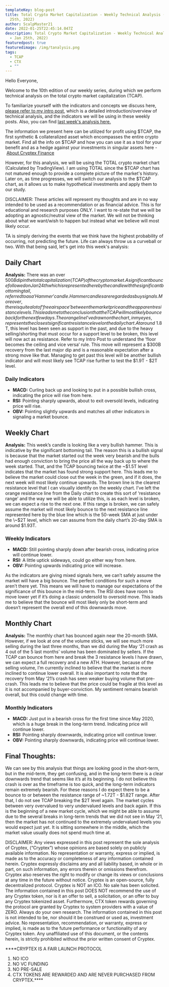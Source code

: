 ```yaml
---
templateKey: blog-post
title: Total Crypto Market Capitalization - Weekly Technical Analysis (#10 - Jan
  25th, 2022)
author: ScalpMaster21
date: 2022-01-25T22:45:14.047Z
description: Total Crypto Market Capitalization - Weekly Technical Analysis (#10
  - Jan 25th, 2022)
featuredpost: true
featuredimage: /img/tanalysis.png
tags:
  - TCAP
  - CTX
  - ""
---
```

Hello Everyone,

Welcome to the 10th edition of our weekly series, during which we perform technical analysis on the total crypto market capitalization (TCAP).

To familiarize yourself with the indicators and concepts we discuss here, [please refer to my intro post](https://cryptex.finance/blog/2021-10-09-tcap-technical-analysis-intro-post/), which is a detailed introduction/overview of technical analysis, and the indicators we will be using in these weekly posts. Also, you can find [last week's analysis here.](https://cryptex.finance/blog/2022-01-10-total-crypto-market-capitalization-weekly-technical-analysis-8-jan-9th-2022/)

The information we present here can be utilized for profit using $TCAP, the first synthetic & collateralized asset which encompasses the entire crypto market. Find all the info on $TCAP and how you can use it as a tool for your benefit and as a hedge against your investments in singular assets here - [About Cryptex Finance](https://cryptex.finance/#about)

However, for this analysis, we will be using the TOTAL crypto market chart (Calculated by TradingView). I am using TOTAL since the $TCAP chart has not matured enough to provide a complete picture of the market's history. Later on, as time progresses, we will switch our analysis to the $TCAP chart, as it allows us to make hypothetical investments and apply them to our study.

DISCLAIMER: These articles will represent my thoughts and are in no way intended to be used as a recommendation or as financial advice. This is for educational and research purposes ONLY. I want to re-state that we will be adopting an agnostic/neutral view of the market. We will not be thinking about what we want/wish to happen but instead what we believe will most likely occur.

TA is simply deriving the events that we think have the highest probability of occurring, not predicting the future. Life can always throw us a curveball or two. With that being said, let's get into this week's analysis:

## Daily Chart



**Analysis:** There was an over $500B dip in the total capitalization (TCAP) of the crypto market. A significant bounce followed on Jan 24th which is represented here by the candle with the significant bottoming tail, referred to as a ‘Hammer’ candle. Hammer candles are regarded as buy signals. Moreover, there is quite a lot of ‘free airspace’ between the market price and the apparent resistance levels. This leads me to the conclusion that the TCAP will most likely bounce back for the next few days. The orange line I’ve drawn on the chart, in my eyes, represents the closest significant resistance level on the daily chart. At around ~$1.8T, this level has been seen as support in the past, and due to the heavy selling/shorting that must occur for a support level to be broken, this level will now act as resistance. Refer to my Intro Post to understand the ‘floor becomes the ceiling and vice versa’ rule. This move will represent a $300B recovery from the last major dip and is a reasonable expectation after a strong move like that. Managing to get past this level will be another bullish indicator and will most likely see TCAP rise further to test the $1.9T - $2T level.

### Daily Indicators



* **MACD:** Curling back up and looking to put in a possible bullish cross, indicating the price will rise from here.
* **RSI:** Pointing sharply upwards, about to exit oversold levels, indicating price will rise.
* **OBV:** Pointing slightly upwards and matches all other indicators in signaling a market bounce.

## Weekly Chart



**Analysis:** This week’s candle is looking like a very bullish hammer. This is indicative by the significant bottoming tail. The reason this is a bullish signal is because that the market started out the week very bearish and the bulls had enough conviction to bring the price all the way back up to where the week started. That, and the TCAP bouncing twice at the \~$1.5T level indicates that the market has found strong support here. This leads me to believe the market could close out the week in the green, and if it does, the next week will most likely continue upwards. The brown line is the clearest resistance level that I can visually identify on the weekly chart. I’ve left the orange resistance line from the Daily chart to create this sort of ‘resistance range’ and the way we will be able to utilize this, is as each level is broken, we can expect a rise to the next one. If this range is broken, we can safely assume the market will most likely bounce to the next resistance line represented here by the blue line which is the 50-week SMA at just under the \~$2T level, which we can assume from the daily chart’s 20-day SMA is around $1.93T.

### Weekly Indicators



* **MACD:** Still pointing sharply down after bearish cross, indicating price will continue lower.
* **RSI:** A little uptick sideways, could go either way from here.
* **OBV:** Pointing upwards indicating price will increase.

As the indicators are giving mixed signals here, we can’t safely assume the market will have a big bounce. The perfect conditions for such a move aren’t there yet. This means we will have to manage our expectations of the significance of this bounce in the mid-term. The RSI does have room to move lower yet if it’s doing a classic undersold to oversold move. This leads me to believe that the bounce will most likely only be short-term and doesn’t represent the overall end of this downwards move.

## Monthly Chart



**Analysis:** The monthly chart has bounced again near the 20-month SMA. However, if we look at one of the volume sticks, we will see much more selling during the last three months, than we did during the May ‘21 crash as 4 out of the 5 last months’ volume has been dominated by sellers. If the TCAP can bounce from here and break the 3 resistance levels I have drawn, we can expect a full recovery and a new ATH. However, because of the selling volume, I’m currently inclined to believe that the market is more inclined to continue lower overall. It is also important to note that the recovery from May ‘21’s crash has seen weaker buying volume that pre-crash. This leads me to believe that the price could be fragile at this level as it is not accompanied by buyer-conviction. My sentiment remains bearish overall, but this could change with time.

### Monthly Indicators



* **MACD:** Just put in a bearish cross for the first time since May 2020, which is a huge break in the long-term trend. Indicating price will continue lower.
* **RSI:** Pointing sharply downwards, indicating price will continue lower.
* **OBV:** Pointing sharply downwards, indicating price will continue lower.

## Final Thoughts:

We can see by this analysis that things are looking good in the short-term, but in the mid-term, they get confusing, and in the long-term there is a clear downwards trend that seems like it’s at its beginning. I do not believe this crash is over as the timeframe is too quick, and the long-term indicators remain extremely bearish. For these reasons I do expect there to be a bounce to or between the resistance range of ~1.72T - $1.82T range. After that, I do not see TCAP breaking the $2T level again. The market cycles between very overvalued to very undervalued levels and back again. If this is the beginning of a new market cycle, which we might be able to assume due to the several breaks in long-term trends that we did not see in May ‘21, then the market has not continued to the extremely undervalued levels you would expect just yet. It is sitting somewhere in the middle, which the market value usually does not spend much time at.

DISCLAIMER: Any views expressed in this post represent the sole analysis of Cryptex, (“Cryptex”) whose opinions are based solely on publicly available information. No representation or warranty, express or implied, is made as to the accuracy or completeness of any information contained herein. Cryptex expressly disclaims any and all liability based, in whole or in part, on such information, any errors therein or omissions therefrom. Cryptex also reserves the right to modify or change its views or conclusions at any time in the future without notice. Cryptex is an open-source, fully decentralized protocol. Cryptex is NOT an ICO. No sale has been solicited. The information contained in this post DOES NOT recommend the use of any Cryptex token, nor is it an offer to sell, a solicitation, or an offer to buy any Cryptex tokenized asset. Furthermore, CTX token rewards governing the protocol are granted by Cryptex to system providers with a value of ZERO. Always do your own research. The information contained in this post is not intended to be, nor should it be construed or used as, investment advice. No representation, recommendation, or warranty, express or implied, is made as to the future performance or functionality of any Cryptex token. Any unaffiliated use of this document, or the contents herein, is strictly prohibited without the prior written consent of Cryptex.

\*\*\*\*CRYPTEX IS A FAIR LAUNCH PROTOCOL

1. NO ICO
2. NO VC FUNDING
3. NO PRE-SALE
4. CTX TOKENS ARE REWARDED AND ARE NEVER PURCHASED FROM CRYPTEX.\*\*\*\*